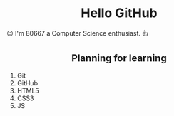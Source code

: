 <h1 align="center">Hello GitHub</h1>
  <p align="justify"> 😉 I'm 80667 a Computer Science enthusiast. 👍</p>
<h2 align="center">Planning for learning</h2>
  <ol>
     <li>Git</li>
     <li>GitHub</li>
     <li>HTML5</li>
     <li>CSS3</li>
     <li>JS</li>
  </ol>

